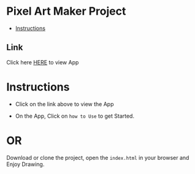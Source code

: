 # Pixel Art Maker Project



* [Instructions](#Instructions)

## Link

Click here [HERE](pixel-art.github.io) to view App

# Instructions

* Click on the link above to view the App

* On the App, Click on `how to Use` to get Started.

# OR

Download or clone the project, open  the `index.html` in your browser and Enjoy Drawing.






